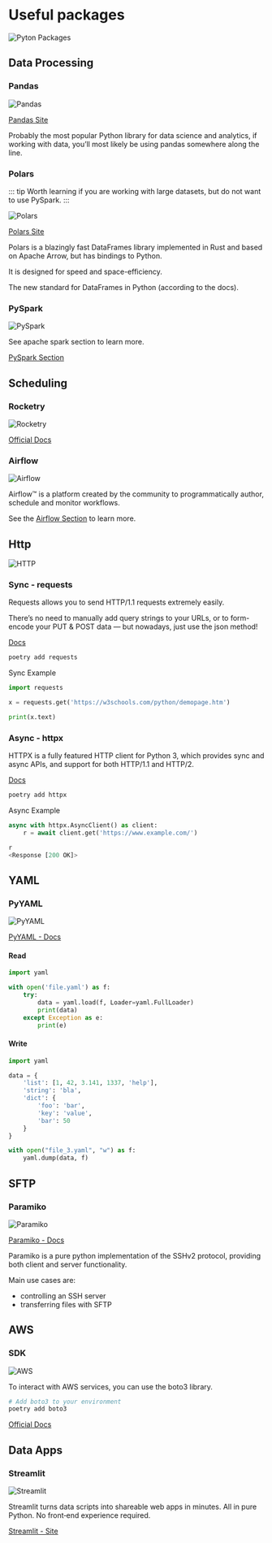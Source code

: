 # Useful packages

![Pyton Packages](./python-packages.jpeg)

## Data Processing

### Pandas

![Pandas](./pandas.png)

[Pandas Site](https://pandas.pydata.org/)

Probably the most popular Python library for data science and analytics, if working with data, you’ll most likely be using pandas somewhere along the line.

### Polars

::: tip
Worth learning if you are working with large datasets, but do not want to use PySpark.
:::

![Polars](./polars.png)

[Polars Site](https://www.pola.rs/)

Polars is a blazingly fast DataFrames library implemented in Rust and based on Apache Arrow, but has bindings to Python.

It is designed for speed and space-efficiency.

The new standard for DataFrames in Python (according to the docs).

### PySpark

![PySpark](./pyspark.png)

See apache spark section to learn more.

[PySpark Section](../../data-engineering/spark/index.md)

## Scheduling

### Rocketry

![Rocketry](./rocketry.png)

[Official Docs](https://rocketry.readthedocs.io/en/stable/)

### Airflow

![Airflow](../../data-engineering/airflow/airflow.png)

Airflow™ is a platform created by the community to programmatically author, schedule and monitor workflows.

See the [Airflow Section](../../data-engineering/airflow/index.md) to learn more.

## Http

![HTTP](./http.png)

### Sync - requests

Requests allows you to send HTTP/1.1 requests extremely easily.

There’s no need to manually add query strings to your URLs, or to form-encode your PUT & POST data — but nowadays, just use the json method!

[Docs](https://requests.readthedocs.io/en/latest/)

```bash
poetry add requests
```

Sync Example
```python
import requests

x = requests.get('https://w3schools.com/python/demopage.htm')

print(x.text)
```
### Async - httpx

HTTPX is a fully featured HTTP client for Python 3, which provides sync and async APIs, and support for both HTTP/1.1 and HTTP/2.

[Docs](https://www.python-httpx.org/)

```bash
poetry add httpx
```

Async Example

```python
async with httpx.AsyncClient() as client:
    r = await client.get('https://www.example.com/')

r 
<Response [200 OK]>
```

## YAML

### PyYAML

![PyYAML](./pyyaml.png)

[PyYAML - Docs](https://pyyaml.org/wiki/PyYAMLDocumentation)

#### Read

```python
import yaml

with open('file.yaml') as f:
    try:
        data = yaml.load(f, Loader=yaml.FullLoader)
        print(data)
    except Exception as e:
        print(e)
```

#### Write

```python
import yaml

data = {
    'list': [1, 42, 3.141, 1337, 'help'],
    'string': 'bla',
    'dict': {
        'foo': 'bar',
        'key': 'value',
        'bar': 50
    }
}

with open("file_3.yaml", "w") as f:
    yaml.dump(data, f)
```

## SFTP

### Paramiko

![Paramiko](./paramiko.png)

[Paramiko - Docs](http://www.paramiko.org/)

Paramiko is a pure python implementation of the SSHv2 protocol, providing both client and server functionality.

Main use cases are:

* controlling an SSH server
* transferring files with SFTP

## AWS

### SDK

![AWS](./aws.png)

To interact with AWS services, you can use the boto3 library.

```python
# Add boto3 to your environment
poetry add boto3
```

[Official Docs](https://boto3.amazonaws.com/v1/documentation/api/latest/index.html)

## Data Apps

### Streamlit

![Streamlit](./streamlit.png)

Streamlit turns data scripts into shareable web apps in minutes.
All in pure Python. No front‑end experience required.

[Streamlit - Site](https://streamlit.io/)